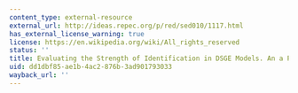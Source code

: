 ```yaml
---
content_type: external-resource
external_url: http://ideas.repec.org/p/red/sed010/1117.html
has_external_license_warning: true
license: https://en.wikipedia.org/wiki/All_rights_reserved
status: ''
title: Evaluating the Strength of Identification in DSGE Models. An a Priori Approach
uid: dd1dbf85-ae1b-4ac2-876b-3ad901793033
wayback_url: ''
---
```

